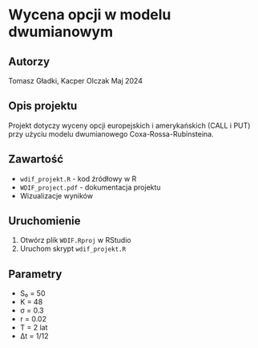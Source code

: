 # Wycena opcji w modelu dwumianowym

## Autorzy
Tomasz Gładki, Kacper Olczak
Maj 2024

## Opis projektu
Projekt dotyczy wyceny opcji europejskich i amerykańskich (CALL i PUT) przy użyciu modelu dwumianowego Coxa-Rossa-Rubinsteina.

## Zawartość
- `wdif_projekt.R` - kod źródłowy w R
- `WDIF_project.pdf` - dokumentacja projektu
- Wizualizacje wyników

## Uruchomienie
1. Otwórz plik `WDIF.Rproj` w RStudio
2. Uruchom skrypt `wdif_projekt.R`

## Parametry
- S₀ = 50
- K = 48
- σ = 0.3
- r = 0.02
- T = 2 lat
- Δt = 1/12
